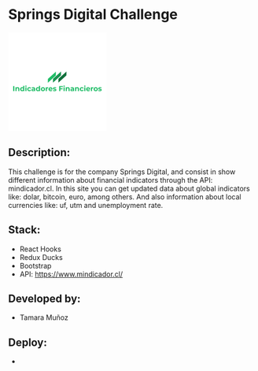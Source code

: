 # Springs Digital Challenge 

![logo](./src/images/logoIndicators.png)

## Description: 
This challenge is for the company Springs Digital, and consist in show different information about financial indicators through the API: mindicador.cl. In this site you can get updated data about global indicators like: dolar, bitcoin, euro, among others. And also information about local currencies like: uf, utm and unemployment rate. 

## Stack: 
- React Hooks
- Redux Ducks
- Bootstrap
- API: https://www.mindicador.cl/

## Developed by:
- Tamara Muñoz

## Deploy: 
- 